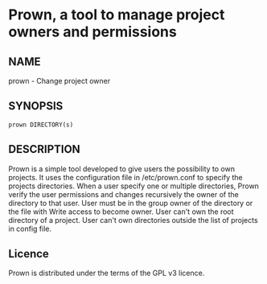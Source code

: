 Prown, a tool to manage project owners and permissions
======================================================

## NAME

prown - Change project owner 

## SYNOPSIS

    prown DIRECTORY(s)

## DESCRIPTION

Prown is a simple tool developed to give users the possibility to own projects. It uses the configuration file in /etc/prown.conf to specify the projects directories. When a user specify one or multiple directories, Prown verify the user permissions and changes recursively the owner of the directory to that user. 
User must be in the group owner of the directory or the file with Write access to become owner.
User can't own the root directory of a project.
User can't own directories outside the list of projects in config file. 

Licence
-------

Prown is distributed under the terms of the GPL v3 licence.
